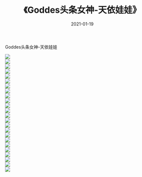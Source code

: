 ﻿---
layout: post
title:  《Goddes头条女神-天依娃娃》
date:   2021-01-19
img: http://img.660000.xyz/Sharelink/网络美图/2021/Goddes头条女神-天依娃娃/000.jpg
categories: [美女, 清纯, 唯美]
---

Goddes头条女神-天依娃娃

  ![](http://img.660000.xyz/Sharelink/网络美图/2021/Goddes头条女神-天依娃娃/001.jpg) <br> ![](http://img.660000.xyz/Sharelink/网络美图/2021/Goddes头条女神-天依娃娃/002.jpg) <br> ![](http://img.660000.xyz/Sharelink/网络美图/2021/Goddes头条女神-天依娃娃/003.jpg) <br> ![](http://img.660000.xyz/Sharelink/网络美图/2021/Goddes头条女神-天依娃娃/004.jpg) <br> ![](http://img.660000.xyz/Sharelink/网络美图/2021/Goddes头条女神-天依娃娃/005.jpg) <br> ![](http://img.660000.xyz/Sharelink/网络美图/2021/Goddes头条女神-天依娃娃/006.jpg) <br> ![](http://img.660000.xyz/Sharelink/网络美图/2021/Goddes头条女神-天依娃娃/007.jpg) <br> ![](http://img.660000.xyz/Sharelink/网络美图/2021/Goddes头条女神-天依娃娃/008.jpg) <br> ![](http://img.660000.xyz/Sharelink/网络美图/2021/Goddes头条女神-天依娃娃/009.jpg) <br> ![](http://img.660000.xyz/Sharelink/网络美图/2021/Goddes头条女神-天依娃娃/010.jpg) <br> ![](http://img.660000.xyz/Sharelink/网络美图/2021/Goddes头条女神-天依娃娃/011.jpg) <br> ![](http://img.660000.xyz/Sharelink/网络美图/2021/Goddes头条女神-天依娃娃/012.jpg) <br> ![](http://img.660000.xyz/Sharelink/网络美图/2021/Goddes头条女神-天依娃娃/013.jpg) <br> ![](http://img.660000.xyz/Sharelink/网络美图/2021/Goddes头条女神-天依娃娃/014.jpg) <br> ![](http://img.660000.xyz/Sharelink/网络美图/2021/Goddes头条女神-天依娃娃/015.jpg) <br> ![](http://img.660000.xyz/Sharelink/网络美图/2021/Goddes头条女神-天依娃娃/016.jpg) <br> ![](http://img.660000.xyz/Sharelink/网络美图/2021/Goddes头条女神-天依娃娃/017.jpg) <br> ![](http://img.660000.xyz/Sharelink/网络美图/2021/Goddes头条女神-天依娃娃/018.jpg) <br> ![](http://img.660000.xyz/Sharelink/网络美图/2021/Goddes头条女神-天依娃娃/019.jpg) <br> ![](http://img.660000.xyz/Sharelink/网络美图/2021/Goddes头条女神-天依娃娃/020.jpg) <br> ![](http://img.660000.xyz/Sharelink/网络美图/2021/Goddes头条女神-天依娃娃/021.jpg) <br> ![](http://img.660000.xyz/Sharelink/网络美图/2021/Goddes头条女神-天依娃娃/022.jpg) <br> ![](http://img.660000.xyz/Sharelink/网络美图/2021/Goddes头条女神-天依娃娃/023.jpg) <br> ![](http://img.660000.xyz/Sharelink/网络美图/2021/Goddes头条女神-天依娃娃/024.jpg) <br>